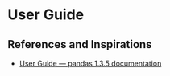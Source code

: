 # User Guide

## References and Inspirations

- [User Guide — pandas 1.3.5 documentation](https://pandas.pydata.org/pandas-docs/stable/user_guide/index.html)
